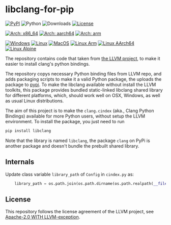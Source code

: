 libclang-for-pip
================

[![PyPI](https://img.shields.io/pypi/v/libclang)](https://pypi.org/project/libclang)
![Python](https://img.shields.io/pypi/pyversions/libclang)
![Downloads](https://img.shields.io/pypi/dw/libclang)
[![License](https://img.shields.io/pypi/l/libclang)](https://github.com/sighingnow/libclang/blob/master/LICENSE.TXT)

[![Arch: x86\_64](https://img.shields.io/badge/arch-x86__64-brightgreen)](https://pypi.org/project/libclang/#files)
[![Arch: aarch64](https://img.shields.io/badge/arch-aarch64-yellowgreen)](https://pypi.org/project/libclang/#files)
[![Arch: arm](https://img.shields.io/badge/arch-arm-orange)](https://pypi.org/project/libclang/#files)

[![Windows](https://github.com/sighingnow/libclang/workflows/libclang-windows-amd64/badge.svg)](https://github.com/sighingnow/libclang/actions/workflows/libclang-windows-amd64.yml)
[![Linux](https://github.com/sighingnow/libclang/workflows/libclang-linux-amd64/badge.svg)](https://github.com/sighingnow/libclang/actions/workflows/libclang-linux-amd64.yml)
[![MacOS](https://github.com/sighingnow/libclang/workflows/libclang-macosx-amd64/badge.svg)](https://github.com/sighingnow/libclang/actions/workflows/libclang-macosx-amd64.yml)
[![Linux Arm](https://github.com/sighingnow/libclang/workflows/libclang-linux-arm/badge.svg)](https://github.com/sighingnow/libclang/actions/workflows/libclang-linux-arm.yml)
[![Linux AArch64](https://github.com/sighingnow/libclang/workflows/libclang-linux-aarch64/badge.svg)](https://github.com/sighingnow/libclang/actions/workflows/libclang-linux-aarch64.yml)
[![Linux Alpine](https://github.com/sighingnow/libclang/workflows/libclang-alpine-amd64/badge.svg)](https://github.com/sighingnow/libclang/actions/workflows/libclang-alpine-amd64.yml)

The repository contains code that taken from [the LLVM project][1], to make it easier to install
clang's python bindings.

The repository copys necessary Python binding files from LLVM repo, and adds packaging scripts
to make it a valid Python package, the uploads the package to [pypi][2]. To make the libclang
available without install the LLVM toolkits, this package provides bundled static-linked libclang
shared library for different platforms, which, should work well on OSX, Windows, as well as
usual Linux distributions.

The aim of this project is to make the `clang.cindex` (aka., Clang Python Bindings)
available for more Python users, without setup the LLVM environment. To install the package,
you just need to run

```bash
pip install libclang
```

Note that the library is named `libclang`, the package `clang` on PyPi is another package and
doesn't bundle the prebuilt shared library.

Internals
---------

Update class variable `library_path` of `Config` in `cindex.py` as:

```python
    library_path = os.path.join(os.path.dirname(os.path.realpath(__file__)), 'native')
```

License
-------

This repository follows the license agreement of the LLVM project, see [Apache-2.0 WITH LLVM-exception](./LICENSE.TXT).

[1]: https://github.com/llvm/llvm-project/tree/main/clang/bindings/python
[2]: https://pypi.org/project/libclang
